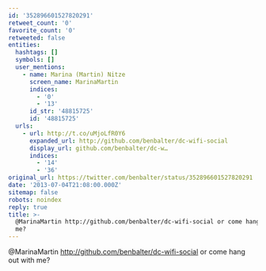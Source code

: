 ```yaml
---
id: '352896601527820291'
retweet_count: '0'
favorite_count: '0'
retweeted: false
entities:
  hashtags: []
  symbols: []
  user_mentions:
    - name: Marina (Martin) Nitze
      screen_name: MarinaMartin
      indices:
        - '0'
        - '13'
      id_str: '48815725'
      id: '48815725'
  urls:
    - url: http://t.co/uMjoLfR0Y6
      expanded_url: http://github.com/benbalter/dc-wifi-social
      display_url: github.com/benbalter/dc-w…
      indices:
        - '14'
        - '36'
original_url: https://twitter.com/benbalter/status/352896601527820291
date: '2013-07-04T21:08:00.000Z'
sitemap: false
robots: noindex
reply: true
title: >-
  @MarinaMartin http://github.com/benbalter/dc-wifi-social or come hang out with
  me?
---
```


@MarinaMartin http://github.com/benbalter/dc-wifi-social or come hang out with me?